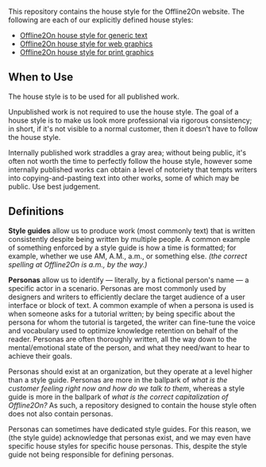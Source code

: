This repository contains the house style for the Offline2On website.  The
following are each of our explicitly defined house styles:

* [Offline2On house style for generic text](text-generic.md)
* [Offline2On house style for web graphics](graphics-web.md)
* [Offline2On house style for print graphics](graphics-print.md)

## When to Use

The house style is to be used for all published work.

Unpublished work is not required to use the house style.  The goal of a house
style is to make us look more professional via rigorous consistency; in short,
if it's not visible to a normal customer, then it doesn't have to follow the
house style.

Internally published work straddles a gray area; without being public, it's
often not worth the time to perfectly follow the house style, however some
internally published works can obtain a level of notoriety that tempts writers
into copying-and-pasting text into other works, some of which may be public.
Use best judgement.

## Definitions

**Style guides** allow us to produce work (most commonly text) that is written
consistently despite being written by multiple people.  A common example of
something enforced by a style guide is how a time is formatted; for example,
whether we use AM, A.M., a.m., or something else.  *(the correct spelling at
Offline2On is a.m., by the way.)*

**Personas** allow us to identify — literally, by a fictional person's name —
a specific actor in a scenario.  Personas are most commonly used by designers
and writers to efficiently declare the target audience of a user interface or
block of text.  A common example of when a persona is used is when someone
asks for a tutorial written; by being specific about the persona for whom the
tutorial is targeted, the writer can fine-tune the voice and vocabulary used
to optimize knowledge retention on behalf of the reader.  Personas are often
thoroughly written, all the way down to the mental/emotional state of the
person, and what they need/want to hear to achieve their goals.

Personas should exist at an organization, but they operate at a level higher
than a style guide.  Personas are more in the ballpark of *what is the
customer feeling right now and how do we talk to them*, whereas a style guide
is more in the ballpark of *what is the correct capitalization of Offline2On?*
As such, a repository designed to contain the house style often does not also
contain personas.

Personas can sometimes have dedicated style guides.  For this reason, we (the
style guide) acknowledge that personas exist, and we may even have specific
house styles for specific house personas.  This, despite the style guide not
being responsible for defining personas.
